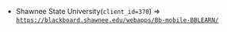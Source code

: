  - Shawnee State University(`client_id=370`) => [`https://blackboard.shawnee.edu/webapps/Bb-mobile-BBLEARN/`](https://blackboard.shawnee.edu/webapps/Bb-mobile-BBLEARN/)
